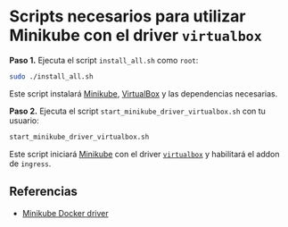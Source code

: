 # Scripts necesarios para utilizar Minikube con el driver `virtualbox`

**Paso 1.** Ejecuta el script `install_all.sh` como `root`:

```bash
sudo ./install_all.sh
```

Este script instalará [Minikube][1], [VirtualBox][2] y las dependencias necesarias.

**Paso 2.** Ejecuta el script `start_minikube_driver_virtualbox.sh` con tu usuario:

```bash
start_minikube_driver_virtualbox.sh
```

Este script iniciará [Minikube][1] con el driver [`virtualbox`][3] y habilitará el addon de `ingress`.

## Referencias

- [Minikube Docker driver][3]

[1]: https://minikube.sigs.k8s.io/docs/
[2]: https://www.virtualbox.org
[3]: https://minikube.sigs.k8s.io/docs/drivers/virtualbox/